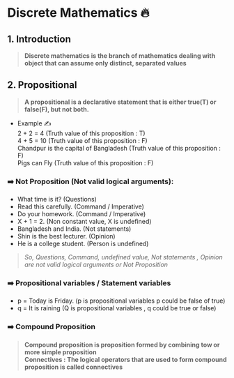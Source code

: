 # Discrete Mathematics 🔥

## 1. Introduction

> <b>Discrete mathematics is the branch of mathematics dealing with object that can assume only distinct, separated values</b>

## 2. Propositional

> <b>A propositional is a declarative statement that is either true(T) or false(F), but not both.</b>

- Example ✍️  
  2 + 2 = 4 (Truth value of this proposition : T)  
  4 + 5 = 10 (Truth value of this proposition : F)  
  Chandpur is the capital of Bangladesh (Truth value of this proposition : F)  
  Pigs can Fly (Truth value of this proposition : F)

### ➡️ Not Proposition (Not valid logical arguments):

- What time is it? (Questions)
- Read this carefully. (Command / Imperative)
- Do your homework. (Command / Imperative)
- X + 1 = 2. (Non constant value, X is undefined)
- Bangladesh and India. (Not statements)
- Shin is the best lecturer. (Opinion)
- He is a college student. (Person is undefined)

> <i>So, Questions, Command, undefined value, Not statements , Opinion are not valid logical arguments or Not Proposition</i>

### ➡️ Propositional variables / Statement variables

- p = Today is Friday. (p is propositional variables p could be false of true)
- q = It is raining (Q is propositional variables , q could be true or false)

### ➡️ Compound Proposition

> <b>Compound proposition is proposition formed by combining tow or more simple proposition  
> Connectives : The logical operators that are used to form compound proposition is called connectives</b>
